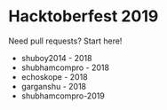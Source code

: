 # Hacktoberfest 2019
Need pull requests? Start here!

- shuboy2014 - 2018
- shubhamcompro - 2018
- echoskope - 2018
- garganshu - 2018
- shubhamcompro-2019
